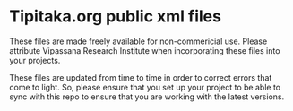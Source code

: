 # Tipitaka.org public xml files

These files are made freely available for non-commericial use. Please attribute Vipassana Research Institute when incorporating these files into your projects.

These files are updated from time to time in order to correct errors that come to light. So, please ensure that you set up your project to be able to sync with this repo to ensure that you are working with the latest versions.
